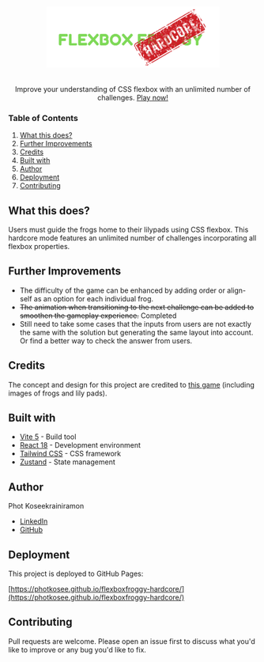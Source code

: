 # <p align="center"><a href="https://photkosee.github.io/flexboxfroggy-hardcore/"><img width="350" src="./public/logo.png"></a></p>

<p align="center">Improve your understanding of CSS flexbox with an unlimited number of challenges. <a href="https://photkosee.github.io/flexboxfroggy-hardcore/">Play now!</a></p>

### Table of Contents

1. [What this does?](#what-this-does)
2. [Further Improvements](#further-improvements)
3. [Credits](#credits)
4. [Built with](#built-with)
5. [Author](#author)
6. [Deployment](#deployment)
7. [Contributing](#contributing)

## What this does?

Users must guide the frogs home to their lilypads using CSS flexbox. This hardcore mode features an unlimited number of challenges incorporating all flexbox properties.

## Further Improvements

- The difficulty of the game can be enhanced by adding order or align-self as an option for each individual frog.
- <s>The animation when transitioning to the next challenge can be added to smoothen the gameplay experience.</s> Completed
- Still need to take some cases that the inputs from users are not exactly the same with the solution but generating the same layout into account. Or find a better way to check the answer from users.

## Credits

The concept and design for this project are credited to [this game](https://flexboxfroggy.com/) (including images of frogs and lily pads).

## Built with

- [Vite 5](https://vitejs.dev/) - Build tool
- [React 18](https://react.dev/) - Development environment
- [Tailwind CSS](https://tailwindcss.com/) - CSS framework
- [Zustand](https://zustand-demo.pmnd.rs/) - State management

## Author

Phot Koseekrainiramon
- [LinkedIn](https://www.linkedin.com/in/phot-kosee/)
- [GitHub](https://github.com/photkosee)

## Deployment

This project is deployed to GitHub Pages:

[https://photkosee.github.io/flexboxfroggy-hardcore/](https://photkosee.github.io/flexboxfroggy-hardcore/)

## Contributing

Pull requests are welcome. Please open an issue first to discuss what you'd like to improve or any bug you'd like to fix.
